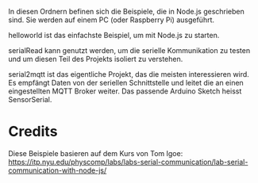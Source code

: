 In diesen Ordnern befinen sich die Beispiele, die in Node.js geschrieben sind. Sie werden auf einem PC (oder Raspberry Pi) ausgeführt.

helloworld ist das einfachste Beispiel, um mit Node.js zu starten.

serialRead kann genutzt werden, um die serielle Kommunikation zu testen und um diesen Teil des Projekts isoliert zu verstehen.

serial2mqtt ist das eigentliche Projekt, das die meisten interessieren wird. Es empfängt Daten von der seriellen Schnittstelle und leitet die an einen eingestellten MQTT Broker weiter. Das passende Arduino Sketch heisst SensorSerial.

# Credits

Diese Beispiele basieren auf dem Kurs von Tom Igoe:
https://itp.nyu.edu/physcomp/labs/labs-serial-communication/lab-serial-communication-with-node-js/